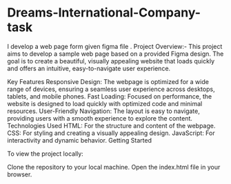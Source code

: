 # Dreams-International-Company-task
I develop a web page  form given figma file .
Project Overview:-
This project aims to develop a sample web page based on a provided Figma design. The goal is to create a beautiful, visually appealing website that loads quickly and offers an intuitive, easy-to-navigate user experience.

Key Features
Responsive Design: The webpage is optimized for a wide range of devices, ensuring a seamless user experience across desktops, tablets, and mobile phones.
Fast Loading: Focused on performance, the website is designed to load quickly with optimized code and minimal resources.
User-Friendly Navigation: The layout is easy to navigate, providing users with a smooth experience to explore the content.
Technologies Used
HTML: For the structure and content of the webpage.
CSS: For styling and creating a visually appealing design.
JavaScript: For interactivity and dynamic behavior.
Getting Started

To view the project locally:

Clone the repository to your local machine.
Open the index.html file in your browser.

